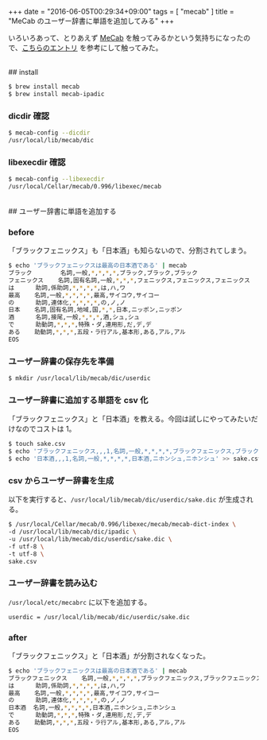 +++
date = "2016-06-05T00:29:34+09:00"
tags = [ "mecab" ]
title = "MeCab のユーザー辞書に単語を追加してみる"
+++

いろいろあって、とりあえず [MeCab](http://taku910.github.io/mecab) を触ってみるかという気持ちになったので、[こちらのエントリ](https://blog.apar.jp/linux/2748) を参考にして触ってみた。

<!--more-->

<br />
## install

``` sh
$ brew install mecab
$ brew install mecab-ipadic
```

### dicdir 確認

``` sh
$ mecab-config --dicdir
/usr/local/lib/mecab/dic
```

### libexecdir 確認

``` sh
$ mecab-config --libexecdir
/usr/local/Cellar/mecab/0.996/libexec/mecab
```

<br />
## ユーザー辞書に単語を追加する

### before

「ブラックフェニックス」も「日本酒」も知らないので、分割されてしまう。

``` sh
$ echo 'ブラックフェニックスは最高の日本酒である' | mecab
ブラック        名詞,一般,*,*,*,*,ブラック,ブラック,ブラック
フェニックス    名詞,固有名詞,一般,*,*,*,フェニックス,フェニックス,フェニックス
は      助詞,係助詞,*,*,*,*,は,ハ,ワ
最高    名詞,一般,*,*,*,*,最高,サイコウ,サイコー
の      助詞,連体化,*,*,*,*,の,ノ,ノ
日本    名詞,固有名詞,地域,国,*,*,日本,ニッポン,ニッポン
酒      名詞,接尾,一般,*,*,*,酒,シュ,シュ
で      助動詞,*,*,*,特殊・ダ,連用形,だ,デ,デ
ある    助動詞,*,*,*,五段・ラ行アル,基本形,ある,アル,アル
EOS
```

### ユーザー辞書の保存先を準備

``` sh
$ mkdir /usr/local/lib/mecab/dic/userdic
```

### ユーザー辞書に追加する単語を csv 化

「ブラックフェニックス」と「日本酒」を教える。今回は試しにやってみたいだけなのでコストは 1。

``` sh
$ touch sake.csv
$ echo 'ブラックフェニックス,,,1,名詞,一般,*,*,*,*,ブラックフェニックス,ブラックフェニックス,ブラックフェニックス' >> sake.csv
$ echo '日本酒,,,1,名詞,一般,*,*,*,*,日本酒,ニホンシュ,ニホンシュ' >> sake.csv
```

### csv からユーザー辞書を生成

以下を実行すると、`/usr/local/lib/mecab/dic/userdic/sake.dic` が生成される。

``` sh
$ /usr/local/Cellar/mecab/0.996/libexec/mecab/mecab-dict-index \
-d /usr/local/lib/mecab/dic/ipadic \
-u /usr/local/lib/mecab/dic/userdic/sake.dic \
-f utf-8 \
-t utf-8 \
sake.csv
```

### ユーザー辞書を読み込む

`/usr/local/etc/mecabrc` に以下を追加する。

``` txt
userdic = /usr/local/lib/mecab/dic/userdic/sake.dic
```

### after

「ブラックフェニックス」と「日本酒」が分割されなくなった。

``` sh
$ echo 'ブラックフェニックスは最高の日本酒である' | mecab
ブラックフェニックス    名詞,一般,*,*,*,*,ブラックフェニックス,ブラックフェニックス,ブラックフェニックス
は      助詞,係助詞,*,*,*,*,は,ハ,ワ
最高    名詞,一般,*,*,*,*,最高,サイコウ,サイコー
の      助詞,連体化,*,*,*,*,の,ノ,ノ
日本酒  名詞,一般,*,*,*,*,日本酒,ニホンシュ,ニホンシュ
で      助動詞,*,*,*,特殊・ダ,連用形,だ,デ,デ
ある    助動詞,*,*,*,五段・ラ行アル,基本形,ある,アル,アル
EOS
```
